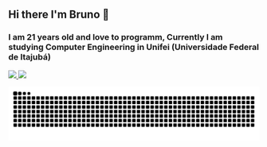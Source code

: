 ## Hi there I'm Bruno 👋
### I am 21 years old and love to programm, Currently I am studying Computer Engineering in Unifei (Universidade Federal de Itajubá)

<a href="https://github.com/BrunoBianchi">
  <img height="180em" src="https://github-readme-stats.vercel.app/api?username=BrunoBianchi&show_icons=true&theme=dracula&include_all_commits=true&count_private=true"/>
<img height="180em" src="https://github-readme-stats.vercel.app/api/top-langs/?username=BrunoBianchi&layout=compact&langs_count=7&theme=dracula"/>

</a>

<div> 
  
![Snake animation](https://github.com/BrunoBianchi/BrunoBianchi/blob/output/github-contribution-grid-snake.svg)
  
</div>
